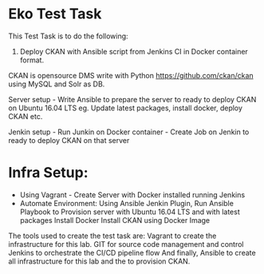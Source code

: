 # Eko Test Task
This Test Task is to do the following: 

1. Deploy CKAN with Ansible script from Jenkins CI in Docker container format.

CKAN is opensource DMS write with Python https://github.com/ckan/ckan using MySQL and Solr as DB. 

Server setup
	- Write Ansible to prepare the server to ready to deploy CKAN on Ubuntu 16.04 LTS eg. Update latest packages, install docker, deploy CKAN etc.
	
Jenkin setup
	- Run Junkin on Docker container
	- Create Job on Jenkin to ready to deploy CKAN on that server


# Infra Setup:  
- Using Vagrant - Create Server with Docker installed running Jenkins
- Automate Environment: Using Ansible Jenkin Plugin, Run Ansible Playbook to
Provision server with Ubuntu 16.04 LTS and with latest packages
Install Docker
Install CKAN using Docker Image

The tools used to create the test task are:
Vagrant to create the infrastructure for this lab.
GIT for source code management and control
Jenkins to orchestrate the CI/CD pipeline flow
And finally, Ansible to create all infrastructure for this lab and the to provision CKAN.
